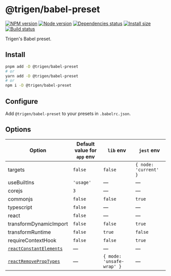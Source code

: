 # @trigen/babel-preset

[![NPM version][npm]][npm-url]
[![Node version][node]][node-url]
[![Dependencies status][deps]][deps-url]
[![Install size][size]][size-url]
[![Build status][build]][build-url]

[npm]: https://img.shields.io/npm/v/%40trigen/babel-preset.svg
[npm-url]: https://npmjs.com/package/@trigen/babel-preset

[node]: https://img.shields.io/node/v/%40trigen/babel-preset.svg
[node-url]: https://nodejs.org

[deps]: https://img.shields.io/librariesio/release/npm/@trigen/babel-preset
[deps-url]: https://libraries.io/npm/@trigen%2Fbabel-preset/tree

[size]: https://packagephobia.com/badge?p=@trigen/babel-preset
[size-url]: https://packagephobia.com/result?p=@trigen/babel-preset

[build]: https://img.shields.io/github/actions/workflow/status/TrigenSoftware/scripts/ci.yml?branch=main
[build-url]: https://github.com/TrigenSoftware/scripts/actions

Trigen's Babel preset.

## Install

```bash
pnpm add -D @trigen/babel-preset
# or
yarn add -D @trigen/babel-preset
# or
npm i -D @trigen/babel-preset
```

## Configure

Add `@trigen/babel-preset` to your presets in `.babelrc.json`.

## Options

| Option | Default value for `app` env | `lib` env | `jest` env |
|------|-----------------------------|-----------|------------|
| targets | `false` | `false` | `{ node: 'current' }` |
| useBuiltIns | `'usage'` | — | — |
| corejs | `3` | — | — |
| commonjs | `false` | `false` | `true` |
| typescript | `false` | — | — |
| react | `false` | — | — |
| transformDynamicImport | `false` | `false` | `true` |
| transformRuntime | `false` | `true` | `false` |
| requireContextHook | `false` | `false` | `true` |
| [`reactConstantElements`](https://babeljs.io/docs/en/next/babel-plugin-transform-react-constant-elements.html#options) | — | — | — |
| [`reactRemovePropTypes`](https://github.com/oliviertassinari/babel-plugin-transform-react-remove-prop-types#options) | — | `{ mode: 'unsafe-wrap' }` | — |
